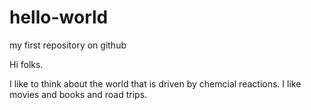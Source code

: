 # hello-world
my first repository on github

Hi folks.

I like to think about the world that is driven by chemcial reactions. 
I like movies and books and road trips.
